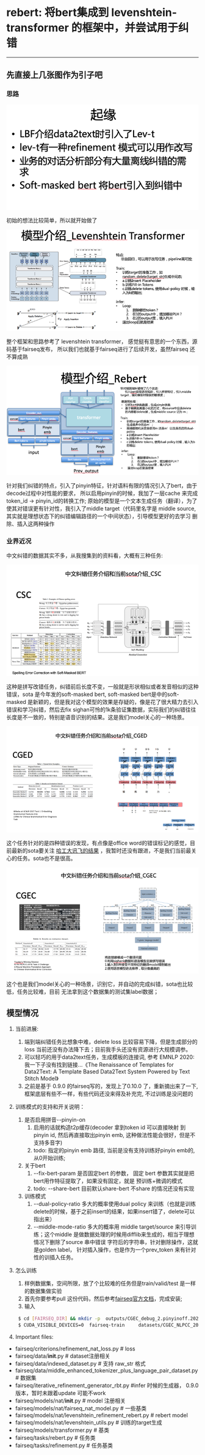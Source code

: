 # rebert: 将bert集成到 levenshtein-transformer 的框架中，并尝试用于纠错 #

--------------------------------------------------------------------------------

## 先直接上几张图作为引子吧 ##

### 思路 ###

![1](https://github.com/CheungZeeCn/fairseq/raw/master/docs/rebert12.png)

初始的想法比较简单，所以就开始做了

![2](https://github.com/CheungZeeCn/fairseq/raw/master/docs/rebert2.png)

整个框架和思路参考了 levenshtein transformer， 感觉挺有意思的一个东西，源码基于fairseq发布， 所以我们也就基于fairseq进行了后续开发，虽然fairseq 还不算成熟

![3](https://github.com/CheungZeeCn/fairseq/raw/master/docs/rebert3.png)

针对我们纠错的特点，引入了pinyin特征，针对语料有限的情况引入了bert，由于decode过程中对性能的要求，
所以启用pinyin的时候，我加了一层cache 来完成token_id -> pinyin_id的转换工作; 原始的模型是一个文本生成任务（翻译），为了使其对错误更有针对性，我引入了middle target（代码里名字是 middle source, 其实就是理想状态下的纠错编辑路径的一个中间状态），引导模型更好的去学习 删除、插入这两种操作

### 业界近况 ###

中文纠错的数据其实不多，从我搜集到的资料看，大概有三种任务:

![4](https://github.com/CheungZeeCn/fairseq/raw/master/docs/rebert4.png)

这种是拼写改错任务，纠错前后长度不变，一般就是形状相似或者发音相似的这种错误，sota 是今年发的soft-masked bert, soft-masked bert是中的soft-masked 是新颖的，但是我对这个模型的效果是存疑的，像是花了很大精力去引入错误和学习纠错，然后去fix sighan可怜的1k条验证集数据，实际我们的纠错往往长度是不一致的，特别是语音识别的结果。这是我们model关心的一种场景。

![5](https://github.com/CheungZeeCn/fairseq/raw/master/docs/rebrt5.png)

这个任务针对的是四种错误的发现，有点像是office word的错误标记的感觉，目前最新的sota要关注 [哈工大讯飞的结果](https://www.sohu.com/a/437254655_651893) ，我暂时还没有跟进，不是我们当前最关心的任务。sota也不是很高。


![6](https://github.com/CheungZeeCn/fairseq/raw/master/docs/rebert6.png)


这个也是我们model关心的一种场景，识别它，并自动的完成纠错，sota也比较低，任务比较难，目前
无法拿到这个数据集的测试集label数据；

## 模型情况 ##

1. 当前进展:
   1. 端到端纠错任务比想象中难，delete loss 比较容易下降，但是生成部分的loss 当前还没有办法降下去；目前我手头还没有资源进行大规模调参。
   1. 可以轻巧的用于data2text任务，生成模板的连接词, 参考 EMNLP 2020:   我一下子没有找到链接...《The Renaissance of Templates for Data2Text: A Template Based Data2Text System Powered by Text Stitch Model》
   1. 之前是基于 0.9.0 的fairseq写的，发现上了0.10.0 了，重新摘出来了一下, 框架底层有些不一样，有些代码还没来得及补充完, 不过训练是没问题的
1. 训练模式的支持和开关说明：
   1. 是否启用拼音--pinyin-on
      1. 启用的话就构造t2p缓存(decoder 拿到token id 可以直接映射 到 pinyin id, 然后再直接取出pinyin emb, 这种做法性能会很好，但是不支持多音字)
      1. todo: 指定的pinyin emb 路径, 当前是没有支持训练好pinyin emb的, 从0开始训练;
   1. 关于bert
      1. --fix-bert-param 是否固定bert 的参数， 固定 bert 参数其实就是把bert用作特征提取了，如果没有固定，就是 预训练+微调的模式
      1. todo: --share-bert 目前默认share-bert 不share 的情况还没有实现
   1. 训练模式
      1. --dual-policy-ratio 多大的概率使用dual policy 来训练（也就是训练delete的时候，基于之前insert的结果，如果insert错了，delete可以指出来） 
      1. --middle-mode-ratio 多大的概率用 middle target/source 来引导训练；这个middle 是做数据处理的时候用difflib来生成的，相当于理想情况下删除了source 串中错误
      字符后的字符串，针对删除操作，这就是golden label， 针对插入操作，也是作为一个prev_token 来有针对性的训插入任务。
1. 怎么训练
   1. 样例数据集，空间所限，放了个比较难的任务但是train/valid/test 是一样的数据集做实验
   1. 首先你要参考pull 这份代码，然后参考[fairseq官方文档](https://github.com/pytorch/fairseq)，完成安装;
   1. 输入
   ```bash
    $ cd [FAIRSEQ_DIR] && mkdir -p  outputs/CGEC_debug_2.pinyinoff.20201214
    $ CUDA_VISIBLE_DEVICES=0  fairseq-train     datasets/CGEC_NLPCC_2018_sample/  --save-dir  outputs/CGEC_debug_2.pinyinoff.20201214  --ddp-backend=no_c10d     --task rebert     --criterion refinement_nat_loss    --arch  levenshtein_refinement_rebert_decoder_2layers   --noise random_delete  --optimizer adam --adam-betas '(0.9,0.98)'     --lr '1e-04' --lr-scheduler inverse_sqrt     --min-lr '1e-07' --warmup-updates 10000     --warmup-init-lr '1e-06' --label-smoothing 0.1     --dropout 0.1 --weight-decay 0.01    --log-format 'simple' --log-interval 100    --save-interval-updates 10000   --max-update 2000000  --dataset-impl raw_str    --load-hf-bert-from models/bert-base-chinese/  --batch-size 6   --early-exit=2,2,2  --load-source-middle  --seed 6 --dual-policy-ratio 0 --middle-mode-ratio 1 --fix-bert-params  2>&1   | tee  -a   outputs/CGEC_debug_2.pinyinoff.20201214/log.log
    ```   

1. Important files:
 * fairseq/criterions/refinement_nat_loss.py # loss
 * fairseq/data/__init__.py # dataset注册相关
 * fairseq/data/indexed_dataset.py # 支持 raw_str 格式
 * fairseq/data/middle_enhanced_tokenizer_plus_language_pair_dataset.py # 数据集
 * fairseq/iterative_refinement_generator_rbt.py #infer 时候的生成器， 0.9.0 版本，暂时未跟着update 可能不work
 * fairseq/models/nat/__init__.py # model 注册相关
 * fairseq/models/nat/fairseq_nat_model.py # 一些基类
 * fairseq/models/nat/levenshtein_refinement_rebert.py # rebert model
 * fairseq/models/nat/levenshtein_utils.py # 训练的target生成
 * fairseq/models/transformer.py # 基类
 * fairseq/tasks/rebert.py # 任务类
 * fairseq/tasks/refinement.py # 任务基类



    

